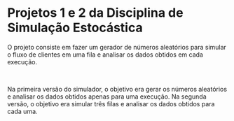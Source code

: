 <h1>Projetos 1 e 2 da Disciplina de Simulação Estocástica</h1>

<p>O projeto consiste em fazer um gerador de números aleatórios para simular o fluxo de clientes em uma fila e analisar os dados obtidos em cada execução.</p>

<br/>

<p>Na primeira versão do simulador, o objetivo era gerar os números aleatórios e analisar os dados obtidos apenas para uma execução. Na segunda versão, o objetivo era simular três filas e analisar os dados obtidos para cada uma.</p>